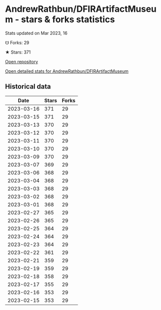 # AndrewRathbun/DFIRArtifactMuseum - stars & forks statistics

Stats updated on Mar 2023, 16

☋ Forks: 29

★ Stars: 371

[Open repository](https://github.com/AndrewRathbun/DFIRArtifactMuseum)

[Open detailed stats for AndrewRathbun/DFIRArtifactMuseum](https://reviewgithub.com/rep/AndrewRathbun/DFIRArtifactMuseum)

## Historical data
| Date | Stars | Forks |
|------|-------|-------|
| 2023-03-16 | 371 | 29 | 
| 2023-03-15 | 371 | 29 | 
| 2023-03-13 | 370 | 29 | 
| 2023-03-12 | 370 | 29 | 
| 2023-03-11 | 370 | 29 | 
| 2023-03-10 | 370 | 29 | 
| 2023-03-09 | 370 | 29 | 
| 2023-03-07 | 369 | 29 | 
| 2023-03-06 | 368 | 29 | 
| 2023-03-04 | 368 | 29 | 
| 2023-03-03 | 368 | 29 | 
| 2023-03-02 | 368 | 29 | 
| 2023-03-01 | 368 | 29 | 
| 2023-02-27 | 365 | 29 | 
| 2023-02-26 | 365 | 29 | 
| 2023-02-25 | 364 | 29 | 
| 2023-02-24 | 364 | 29 | 
| 2023-02-23 | 364 | 29 | 
| 2023-02-22 | 361 | 29 | 
| 2023-02-21 | 359 | 29 | 
| 2023-02-19 | 359 | 29 | 
| 2023-02-18 | 358 | 29 | 
| 2023-02-17 | 355 | 29 | 
| 2023-02-16 | 353 | 29 | 
| 2023-02-15 | 353 | 29 | 


